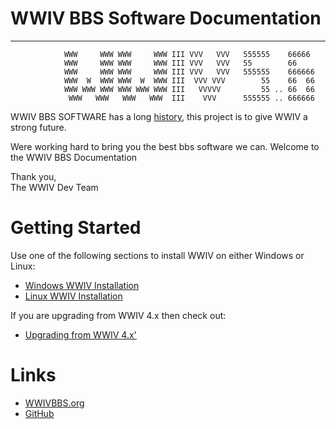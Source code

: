 
# WWIV BBS Software Documentation
***
```
            WWW     WWW WWW     WWW III VVV   VVV   555555    66666
            WWW     WWW WWW     WWW III VVV   VVV   55        66
            WWW     WWW WWW     WWW III VVV   VVV   555555    666666
            WWW  W  WWW WWW  W  WWW III  VVV VVV        55    66  66
            WWW WWW WWW WWW WWW WWW III   VVVVV         55 .. 66  66
             WWW   WWW   WWW   WWW  III    VVV      555555 .. 666666
```

WWIV BBS SOFTWARE has a long [history](misc/history.md),
this project is to give WWIV a strong future.

Were working hard to bring you the best bbs software we can.
Welcome to the WWIV BBS Documentation

Thank you,  
The WWIV Dev Team 

# Getting Started

Use one of the following sections to install WWIV on either
Windows or Linux:

- [Windows WWIV Installation](install/win.md)  
- [Linux WWIV Installation](install/linux.md)  

If you are upgrading from WWIV 4.x then check out:

- [Upgrading from WWIV 4.x'](install/upgrade4.md)

# Links

* [WWIVBBS.org](https://www.wwivbbs.org)
* [GitHub](http://www.github.com/wwivbbs/wwiv)

